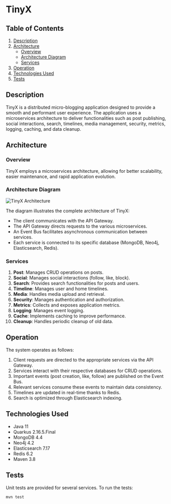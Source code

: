 # TinyX

## Table of Contents
1. [Description](#description)
2. [Architecture](#architecture)
   - [Overview](#overview)
   - [Architecture Diagram](#architecture-diagram)
   - [Services](#services)
3. [Operation](#operation)
4. [Technologies Used](#technologies-used)
5. [Tests](#tests)

## Description

TinyX is a distributed micro-blogging application designed to provide a smooth and performant user experience. The application uses a microservices architecture to deliver functionalities such as post publishing, social interactions, search, timelines, media management, security, metrics, logging, caching, and data cleanup.

## Architecture

### Overview

TinyX employs a microservices architecture, allowing for better scalability, easier maintenance, and rapid application evolution.

### Architecture Diagram

![TinyX Architecture](https://i.imgur.com/cYw9cZ7.png)

The diagram illustrates the complete architecture of TinyX:
- The client communicates with the API Gateway.
- The API Gateway directs requests to the various microservices.
- An Event Bus facilitates asynchronous communication between services.
- Each service is connected to its specific database (MongoDB, Neo4j, Elasticsearch, Redis).

### Services

1. **Post**: Manages CRUD operations on posts.
2. **Social**: Manages social interactions (follow, like, block).
3. **Search**: Provides search functionalities for posts and users.
4. **Timeline**: Manages user and home timelines.
5. **Media**: Handles media upload and retrieval.
6. **Security**: Manages authentication and authorization.
7. **Metrics**: Collects and exposes application metrics.
8. **Logging**: Manages event logging.
9. **Cache**: Implements caching to improve performance.
10. **Cleanup**: Handles periodic cleanup of old data.

## Operation

The system operates as follows:

1. Client requests are directed to the appropriate services via the API Gateway.
2. Services interact with their respective databases for CRUD operations.
3. Important events (post creation, like, follow) are published on the Event Bus.
4. Relevant services consume these events to maintain data consistency.
5. Timelines are updated in real-time thanks to Redis.
6. Search is optimized through Elasticsearch indexing.

## Technologies Used

- Java 11
- Quarkus 2.16.5.Final
- MongoDB 4.4
- Neo4j 4.2
- Elasticsearch 7.17
- Redis 6.2
- Maven 3.8

## Tests

Unit tests are provided for several services. To run the tests:

```bash
mvn test
```
